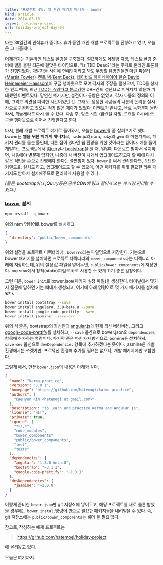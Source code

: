 ```yaml
---
title: '프로젝트 4일: 웹 환경 패키지 매니저 - bower'
kind: article
date: 2014-05-10
layout: holiday-project
url: holiday-project-day-04
---
```


나는 30일간의 안식휴가 중이다. 휴가 동안 개인 개발 프로젝트를 진행하고 있고, 오늘은 그 나흘째다.

어제까지는 기본적인 테스트 환경을 구축했다. 절묘하게도 어젯밤 자정, 테스트 환경 준비에 열을 올린 최근에 걸맞은 타이밍으로, "Is TDD Dead?"라는 주제로 온라인 토론회가 진행되었다. 개발자들 사이에 연예인이라고 봐도 무방할 유명인들인 [마틴 파울러(Martin Fowler)](https://twitter.com/@martinfowler), [켄트 벡(Kent Beck)](https://twitter.com/@kentbeck), [데이비드 하이네마이어 한슨(David Heinemeier Hansson)](https://twitter.com/@dhh)이 구글 행아웃으로 모여 각자의 주장을 펼쳤으며, TDD를 창시한 켄트 벡과, 최근 [TDD는 죽었다고 블로깅](http://david.heinemeierhansson.com/2014/tdd-is-dead-long-live-testing.html)한 DHH간의 설전으로 이어지지 않을까 기대했던 이벤트였다. 당연한 얘기지만, 설전이나 공방은 없었고, 각자 나름의 정의와 이해, 그리고 의견을 피력한 시간이었던 것. 그래도, 쟁쟁한 사람들의 나름의 논리를 실시간으로 구경하고 있으니 적지 않은 재미가 있었다. 이벤트가 끝나고, 바로 [녹화분](https://www.youtube.com/watch?v=z9quxZsLcfo)이 올라와서, 뒤늦게라도 다시 볼 수 있다. 다음 주, 같은 시간 (금요일 자정, 토요일 0시)에 또 구글 행아웃으로 이어서 진행한다고 한다.

다시, 원래 개발 프로젝트 얘기로 돌아와서, 오늘은 [bower]를 좀 살펴보기로 했다. bower는 **웹을 위한 패키지 매니저**로, node.js의 npm, ruby의 gem과 마찬가지로, 패키지 관리를 돕는 툴인데, 다른 점이 있다면 웹 환경을 위한 것이라는 점이다. 예를 들어, 개발하는 프로젝트에서 [jQuery]나 [bootstrap]을 쓸 때, 일일이 다운로드 받아서 설치하면, 처음에야 별문제 없지만, 나중에 새 버전이 나와서 업그레이드하고자 할 때에 다시 같은 작업을 손으로 진행해야 한다는 불편함이 있다. ```bower```를 써서 관리한다면, 간단한 커맨드로, 설치도 하고, 업그레이드도 할 수 있으며, 어떤 패키지를 위해 필요한 의존 패키지도 받아서 설치해주므로 편리하게 사용할 수 있다.

_(물론, bootstrap이나 jQuery등은 공개 CDN에 링크 걸어서 쓰는 게 가장 편리할 수 있다.)_

### [bower] 설치

```bash
npm install -g bower
```

위의 npm 명령어로 bower를 설치하고,

```json
{
  "directory": "public/bower_components"
}
```

위의 설정을 프로젝트 디렉터리에 ```.bowerrc```라는 파일명으로 저장한다. 기본으로 bower 패키지를 설치하면 프로젝트 디렉터리의 ```bower_components```라는 디렉터리 아래에 저장하는데, 위의 설정 값 파일을 넣어두면, ```public/bower_components```에 저장한다. express에서 정적(static)파일로 바로 사용할 수 있게 하기 좋은 설정이다.

그런 다음, ```bower init```로 bower.json(패키지 설정 파일)을 생성한다. 터미널에서 몇가지 질문에 답하면 기본 뼈대가 생성되고, 여기에 아래 명령어로 몇 가지 패키지를 설치해봤다.

```bash
bower install bootstrap --save
bower install angular#1.3.0-beta.8 --save
bower install google-code-prettify --save
bower install jasmine --save-dev
```

위의 석 줄은, bootstrap의 최신판과 [angular.js]의 현재 최신 베타버전, 그리고 [google-code-prettify](https://code.google.com/p/google-code-prettify/)를 설치하고, ```--save``` 옵션으로 bower.json의 ```dependencies``` 항목에 추가하는 명령이다. 마지막 줄은 마찬가지 방식으로 jasmine을 설치하되, ```--save-dev``` 옵션으로 ```devDependencies``` 항목에 추가하겠다는 뜻이다. jasmine은 개발환경에서는 쓰겠지만, 프로덕션 환경에 추가될 필요는 없으니, 개발 패키지에만 포함한다.

그렇게 해서, 만든 ```bower.json```의 내용은 아래와 같다.

```json
{
  "name": "karma-practice",
  "version": "0.0.1",
  "homepage": "https://github.com/hatemogi/karma-practice",
  "authors": [
    "DaeHyun Kim <hatemogi at gmail.com>"
  ],
  "description": "to learn and practice Karma and Angular.js",
  "license": "MIT",
  "private": true,
  "ignore": [
    "**/.*",
    "node_modules",
    "bower_components",
    "public/bower_components",
    "test",
    "tests"
  ],
  "dependencies": {
    "angular": "1.3.0-beta.8",
    "bootstrap": "~3.1.1",
    "google-code-prettify": "~1.0.1"
  },
  "devDependencies": {
    "jasmine": "~2.0.0"
  }
}
```

이렇게 준비한 ```bower.json```만 git 저장소에 넣어두고, 해당 프로젝트를 새로 클론 받았을 경우에는 ```bower install```명령어 만으로 필요한 패키지들을 내려받을 수 있다. 즉, git 저장소에는 ```public/bower_components```는 넣어 둘 필요 없다.

참고로, 작성하는 예제 프로젝트는

> <https://github.com/hatemogi/holiday-project>

에 올려놓고 있다.

오늘은 여기까지.

[angular.js]: http://angularjs.org
[jQuery]: http://jquery.org/
[bootstrap]: http://getbootstrap.com/
[bower]: http://bower.io/
[첫날]: /holiday-project-day-01/
[어제]: /holiday-project-day-02/
[supertest]: https://github.com/visionmedia/supertest
[Karma]: http://karma-runner.github.io/
[Jasmine]: http://jasmine.github.io/
[express]: http://expressjs.com/
[mocha]: http://visionmedia.github.io/mocha/
[vows]: http://vowsjs.org/
[expresso]: http://visionmedia.github.io/expresso/
[should.js]: https://github.com/visionmedia/should.js
[nodeunit]: https://github.com/caolan/nodeunit
[jasmine-node]: https://github.com/mhevery/jasmine-node
[jade]: http://jade-lang.com/